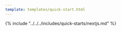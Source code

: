 ```yaml
---
template: templates/quick-start.html
---
```


{% include "../../../includes/quick-starts/nextjs.md" %}